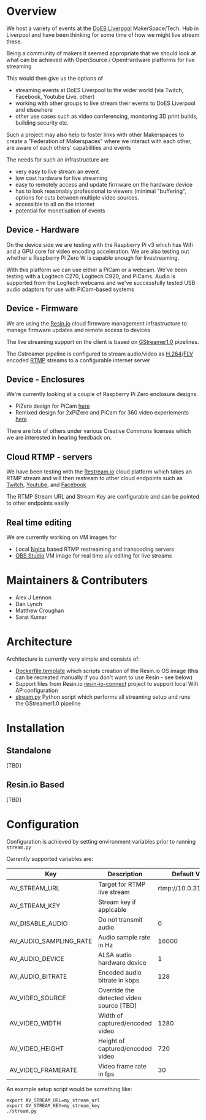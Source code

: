 # Overview

We host a variety of events at the [DoES Liverpool](https://doesliverpool.com) MakerSpace/Tech. Hub in Liverpool and have been thinking for some time of how we might live stream these.

Being a community of makers it seemed appropriate that we should look at what can be achieved with OpenSource / OpenHardware platforms for live streaming

This would then give us the options of

- streaming events at DoES Liverpool to the wider world (via Twitch, Facebook, Youtube Live, other)
- working with other groups to live stream their events to DoES Liverpool and elsewhere
- other use cases such as video conferencing, monitoring 3D print builds, building security etc.

Such a project may also help to foster links with other Makerspaces to create a "Federation of Makerspaces" where we interact with each other, are aware of each others' capabilities and events

The needs for such an infrastructure are

- very easy to live stream an event
- low cost hardware for live streaming
- easy to remotely access and update firmware on the hardware device
- has to look reasonably professional to viewers (minimal "buffering", options for cuts between multiple video sources.
- accessible to all on the internet
- potential for monetisation of events

## Device - Hardware

On the device side we are testing with the Raspberry Pi v3 which has Wifi and a GPU core for video encoding acceleration.
We are also testing out whether a Raspberry Pi Zero W is capable enough for livestreaming.

With this platform we can use either a PiCam or a webcam. We've been testing with a Logitech C270, Logitech C920, and PiCams.
Audio is supported from the Logitech webcams and we've successfully tested USB audio adaptors for use with PiCam-based systems

## Device - Firmware

We are using the [Resin.io](https://resin.io/how-it-works) cloud firmware management infrastructure to manage firmware updates and remote access to devices

The live streaming support on the client is based on [GStreamer1.0](https://gstreamer.freedesktop.org/) pipelines.

The Gstreamer pipeline is configured to stream audio/video as [H.264](https://en.wikipedia.org/wiki/H.264/MPEG-4_AVC)/[FLV](https://en.wikipedia.org/wiki/Flash_Video) encoded [RTMP](https://en.wikipedia.org/wiki/Real-Time_Messaging_Protocol) streams to a configurable internet server

## Device - Enclosures

We're currently looking at a couple of Raspberry Pi Zero enclosure designs.

- PiZero design for PiCam [here](https://www.thingiverse.com/thing:1709013)
- Remixed design for 2xPiZero and PiCam for 360 video experiements [here](https://www.thingiverse.com/thing:3128603)

There are lots of others under various Creative Commons licenses which we are interested in hearing feedback on.

## Cloud RTMP - servers

We have been testing with the [Restream.io](https://restream.io) cloud platform which takes an RTMP stream and will then restream to other cloud endpoints such as [Twitch](https://www.twitch.tv), [Youtube](https://www.youtube.com/live), and [Facebook](https://live.fb.com)

The RTMP Stream URL and Stream Key are configurable and can be pointed to other endpoints easily

## Real time editing

We are currently working on VM images for 

- Local [Nginx](https://www.nginx.com) based RTMP restreaming and transcoding servers
- [OBS Studio](https://obsproject.com) VM image for real time a/v editing for live streams

# Maintainers & Contributers

- Alex J Lennon
- Dan Lynch
- Matthew Croughan
- Sarat Kumar

# Architecture

Architecture is currently very simple and consists of:

- [Dockerfile.template](./Dockerfile.template) which scripts creation of the Resin.io OS image (this can be recreated manually if you don't want to use Resin - see below)
- Support files from Resin.io [resin-io-connect](https://github.com/resin-io/resin-wifi-connect) project to support local Wifi AP configuration
- [stream.py](./stream.py) Python script which performs all streaming setup and runs the GStreamer1.0 pipeline

# Installation

## Standalone

[TBD]

## Resin.io Based

[TBD]

# Configuration

Configuration is achieved by setting environment variables prior to running `stream.py`

Currently supported variables are:

| Key                    | Description                              | Default Value            |
|------------------------|------------------------------------------| -------------------------|
| AV_STREAM_URL          | Target for RTMP live stream              | rtmp://10.0.31.212/live  |
| AV_STREAM_KEY          | Stream key if applcable                  |                          |
| AV_DISABLE_AUDIO       | Do not transmit audio                    | 0                        |
| AV_AUDIO_SAMPLING_RATE | Audio sample rate in Hz                  | 16000                    |
| AV_AUDIO_DEVICE        | ALSA audio hardware device               | 1                        |
| AV_AUDIO_BITRATE       | Encoded audio bitrate in kbps            | 128                      |
| AV_VIDEO_SOURCE        | Override the detected video source [TBD] |                          |
| AV_VIDEO_WIDTH         | Width of captured/encoded video          | 1280                     |
| AV_VIDEO_HEIGHT        | Height of captured/encoded video         | 720                      |
| AV_VIDEO_FRAMERATE     | Video frame rate in fps                  | 30                       |

An example setup script would be something like:

    export AV_STREAM_URL=my_stream_url
    export AV_STREAM_KEY=my_stream_key
    ./stream.py



